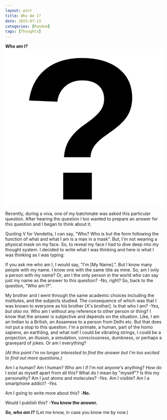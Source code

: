 ```yaml
---
layout: post
title: Who Am I?
date: 2023-07-13
categories: [Random]
tags: [Thoughts]
---
```

***Who am I?***
![question mark](/assets/images/random/who/242/q.png)

Recently, during a viva, one of my batchmate was asked this particular question. After hearing the question I too wanted to prepare an answer for this question and I began to think about it.

Quoting V for Vendetta, I can say, "Who? Who is but the form following the function of what and what I am is a man in a mask". But, I'm not wearing a physical mask on my face. So, to reveal my face I had to dive deep into my thought system. I decided to write what I was thinking and here is what I was thinking as I was typing:

If you ask me who am I, I would say, "I'm [My Name].". But I know many people with my name. I know one with the same title as mine. So, am I only a person with my name? Or, am I the only person in the world who can say just my name as the answer to this question?
-No, right? So, back to the question, "Who am I?".

My brother and I went through the same academic choices including the institutes, and the subjects studied. The consequence of which was that I was known to everyone as his brother [X's brother]. Is that who I am? 
*-Yes, but also no.*
Who am I without any reference to other person or thing? I know that the answer is subjective and depends on the situation. Like, I am an Indian to a British, an Assamese to a person from Delhi etc. But that does not put a stop to this question. I'm a primate, a human, part of the homo sapiens, an earthling, and what not! I could be vibrating strings, I could be a projection, an illusion, a simulation, consciousness, dumbness, or perhaps a graveyard of jokes. Or am I everything? 

*(At this point I'm no longer interested to find the answer but I'm too excited to find out more questions.)*

Am I a human? Am I human? Who am I if I'm not anyone's anything? How do I exist as myself apart from all this? What do I mean by "myself"? Is this my personality? Am I just atoms and molecules? 
*-Yes.*
Am I visible? Am I a smartphone addict?
*-Yes.*

Am I going to write more about this?
-**No.**

Would I publish this?
-**You know the answer.**

***So, who am I?***
(Let me know, in case you know me by now.)
